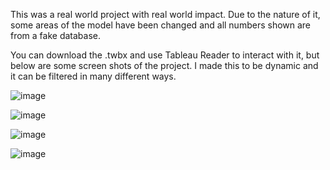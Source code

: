 This was a real world project with real world impact. Due to the nature of it, some areas of the model have been changed and all numbers shown are from a fake database.

You can download the .twbx and use Tableau Reader to interact with it, but below are some screen shots of the project. I made this to be dynamic and it can be filtered in many different ways.

![image](https://user-images.githubusercontent.com/37810067/135860514-f00fd53c-06e8-4054-9a1b-f185ba9962a8.png)

![image](https://user-images.githubusercontent.com/37810067/135861086-452c2fd3-2434-4a28-9e3c-65e23bb6933c.png)

![image](https://user-images.githubusercontent.com/37810067/135861296-01607e55-e317-4214-9aad-d1b2e39882e4.png)

![image](https://user-images.githubusercontent.com/37810067/135861444-a72e6f63-4925-417c-8aa3-a97865241fe0.png)
